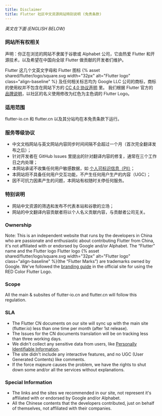 ```yaml
---
title: Disclaimer
title: Flutter 社区中文资源网站特别说明 (免责条款)
---
```


*英文在下面 (ENGLISH BELOW)*

### 网站所有权相关

声明：你正在浏览的网站不隶属于谷歌或 Alphabet 公司，它由热爱 Flutter 和开源技术，以及希望在中国向全球 Flutter 做贡献的开发者们维护。

Flutter 这几个文英文字母和 Flutter 图标 {% asset shared/flutter/logo/square.svg width="32px" alt="Flutter logo" class="align-baseline" %}
及任何相关标志均为 Google LLC 公司的商标，商标的使用权并不包含在网站下方的 [CC 4.0 协议声明](https://creativecommons.org/licenses/by/4.0/) 里。
我们根据 Flutter 官方的 [品牌说明](https://flutter.dev/brand)，以社区的名义使用修改为红色为主色调的 Flutter Logo。

### 适用范围

flutter-io.cn 和 flutter.cn 以及其分站均在本免责条款下运行。

### 服务等级协议

* 中文文档网站与英文网站内容同步时间间隔不会超过一个月（首次完全翻译发布之后）；
* 针对开发者在 GitHub Issues 里提出的针对翻译内容的修复，通常在三个工作日之内处理；
* 本网站承诺不收集任何用户敏感数据，如 [个人可标识信息（PII）](https://support.google.com/analytics/answer/7686480)；
* 本网站将不具备任何用户交互功能，不产生任何用户生产的内容（UGC）；
* 因不可抗力因素产生的问题，本网站有权随时关停任何服务。

### 特别说明

* 网站中文资源的筛选和发布不代表本站和谷歌的立场；
* 网站的中文翻译内容贡献者将以个人名义贡献内容，与贡献者公司无关。

### Ownership

Note: This is an independent website that runs by the developers in China
who are passionate and enthusiastic about contributing Flutter from China,
it's not affiliated with or endorsed by Google and/or Alphabet.
The “Flutter” name and the Flutter logo Flutter logo {% asset shared/flutter/logo/square.svg width="32px" alt="Flutter logo" class="align-baseline" %}(the “Flutter Marks”) are trademarks owned by Google.
We've followed the [branding guide](https://flutter.dev/brand) in the official site for using the RED Color Flutter Logo.

### Scope

All the main & subsites of flutter-io.cn and flutter.cn will follow this regulation.

### SLA

* The Flutter CN documents on our site will sync up with the main site (flutter.io) less than one time per month (after 1st release).
* The Issues for the CN documents translation will be on tracking less than three working days.
* We didn't collect any sensitive data from users, like [Personally Identifiable Information](https://support.google.com/analytics/answer/7686480).
* The site didn't include any interactive features, and no UGC (User Generated Contents) like comments.
* If the force majeure causes the problem, we have the rights to shut down some and/or all the services without explanations.

### Special Information

* The links and the sites we recommended in our site, not represent it's affiliated with or endorsed by Google and/or Alphabet.
* All the Chinese contents that the developers contributed, just on behalf of themselves, not affiliated with their companies.

